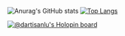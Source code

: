 ![Anurag's GitHub stats](https://github-readme-stats.vercel.app/api?username=dartisan-lu&show_icons=true&theme=dark)
[![Top Langs](https://github-readme-stats.vercel.app/api/top-langs/?username=dartisan-lu&layout=compact)](https://github.com/anuraghazra/github-readme-stats)

[![@dartisanlu's Holopin board](https://holopin.me/dartisanlu)](https://holopin.io/@dartisanlu)
